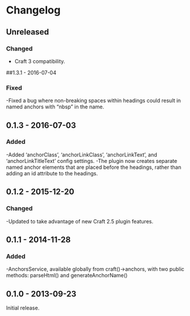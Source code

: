 Changelog
=========

## Unreleased

### Changed
- Craft 3 compatibility.


##1.3.1 - 2016-07-04

### Fixed
-Fixed a bug where non-breaking spaces within headings could result in named anchors with “nbsp” in the name.


## 0.1.3 - 2016-07-03
  
### Added
-Added ‘anchorClass’, ‘anchorLinkClass’, ‘anchorLinkText’, and ‘anchorLinkTitleText’ config settings.
-The plugin now creates separate named anchor elements that are placed before the headings, rather than adding an id attribute to the headings.


## 0.1.2 - 2015-12-20

### Changed
-Updated to take advantage of new Craft 2.5 plugin features.


## 0.1.1 - 2014-11-28

### Added 
 -AnchorsService, available globally from craft()->anchors, with two public methods:
  parseHtml() and  generateAnchorName()


## 0.1.0 - 2013-09-23

Initial release.
